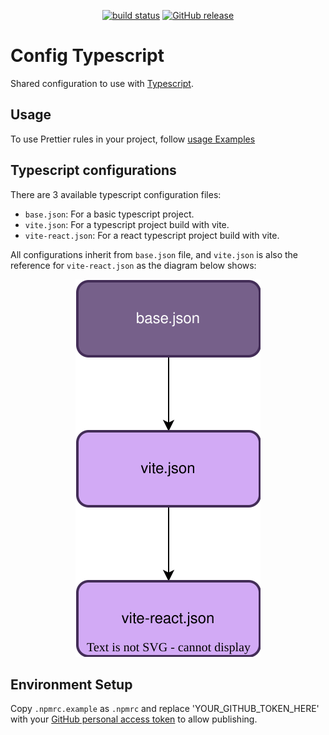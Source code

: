 <p align="center">
  <a href="https://github.com/torian12321/typescript-config/actions/workflows/CI.yml"><img src="https://github.com/torian12321/typescript-config/actions/workflows/CI.yml/badge.svg?branch=main" alt="build status"></a>
  <a href="https://github.com/torian12321/typescript-config/releases/latest" title="Latest Release">
  <img alt="GitHub release" src="https://img.shields.io/github/v/release/torian12321/typescript-config" />
  </a>
</p>

# Config Typescript

Shared configuration to use with [Typescript](https://www.typescriptlang.org/).

## Usage

To use Prettier rules in your project, follow [usage Examples](./doc/README.md)

## Typescript configurations

There are 3 available typescript configuration files:

- `base.json`: For a basic typescript project.
- `vite.json`: For a typescript project build with vite.
- `vite-react.json`: For a react typescript project build with vite.

All configurations inherit from `base.json` file, and `vite.json` is also the reference for `vite-react.json` as the diagram below shows:

<p align="center">
  <img src="./docs/ts-config.drawio.svg" alt='ts-config diagram' />
</p>

## Environment Setup

Copy `.npmrc.example` as `.npmrc` and replace 'YOUR_GITHUB_TOKEN_HERE' with your [GitHub personal access token](https://github.com/settings/tokens) to allow publishing.
